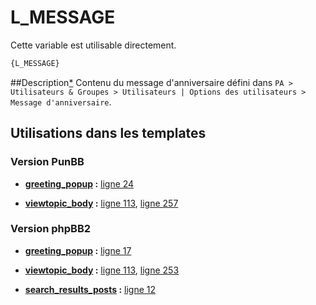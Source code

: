 # L_MESSAGE


Cette variable est utilisable directement.

```html
{L_MESSAGE}
```

##Description[*](https://fa-tvars.appspot.com/var/L_MESSAGE)
Contenu du message d'anniversaire défini dans `PA > Utilisateurs & Groupes > Utilisateurs | Options des utilisateurs > Message d'anniversaire`.

## Utilisations dans les templates

### Version PunBB

* __[greeting_popup](../tpl/var/punbb/greeting_popup.md#readme) :__ [ligne 24](../tpl/src/punbb/greeting_popup.tpl#L24)

* __[viewtopic_body](../tpl/var/punbb/viewtopic_body.md#readme) :__ [ligne 113](../tpl/src/punbb/viewtopic_body.tpl#L113), [ligne 257](../tpl/src/punbb/viewtopic_body.tpl#L257)

### Version phpBB2

* __[greeting_popup](../tpl/var/subsilver/greeting_popup.md#readme) :__ [ligne 17](../tpl/src/subsilver/greeting_popup.tpl#L17)

* __[viewtopic_body](../tpl/var/subsilver/viewtopic_body.md#readme) :__ [ligne 113](../tpl/src/subsilver/viewtopic_body.tpl#L113), [ligne 253](../tpl/src/subsilver/viewtopic_body.tpl#L253)

* __[search_results_posts](../tpl/var/subsilver/search_results_posts.md#readme) :__ [ligne 12](../tpl/src/subsilver/search_results_posts.tpl#L12)